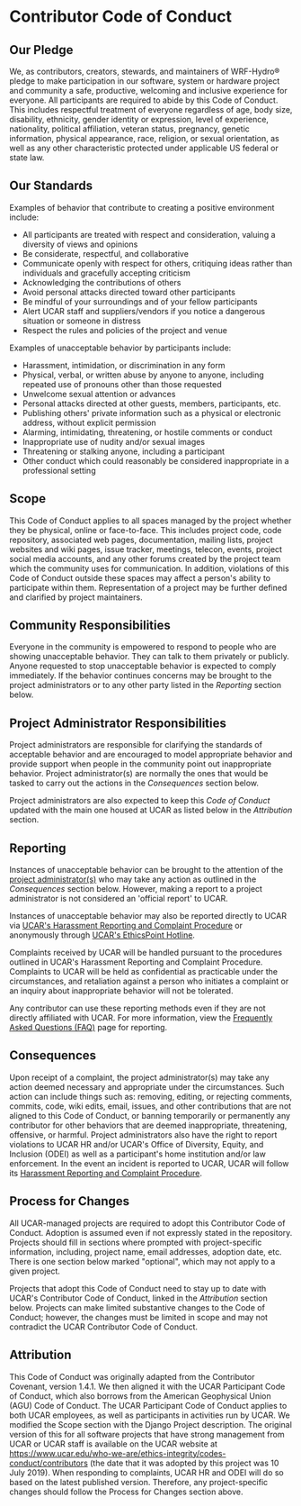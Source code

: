 # Contributor Code of Conduct

## Our Pledge
We, as contributors, creators, stewards, and maintainers of WRF-Hydro® pledge to make participation in our software, system or hardware project and community a safe, productive, welcoming and inclusive experience for everyone. All participants are required to abide by this Code of Conduct. This includes respectful treatment of everyone regardless of age, body size, disability, ethnicity, gender identity or expression, level of experience, nationality, political affiliation, veteran status, pregnancy, genetic information, physical appearance, race, religion, or sexual orientation, as well as any other characteristic protected under applicable US federal or state law.

## Our Standards 
Examples of behavior that contribute to creating a positive environment include:
* All participants are treated with respect and consideration, valuing a diversity of views and opinions
* Be considerate, respectful, and collaborative
* Communicate openly with respect for others, critiquing ideas rather than individuals and gracefully accepting criticism
* Acknowledging the contributions of others
* Avoid personal attacks directed toward other participants
* Be mindful of your surroundings and of your fellow participants
* Alert UCAR staff and suppliers/vendors if you notice a dangerous situation or someone in distress
* Respect the rules and policies of the project and venue

Examples of unacceptable behavior by participants include:
* Harassment, intimidation, or discrimination in any form
* Physical, verbal, or written abuse by anyone to anyone, including repeated use of pronouns other than those requested
* Unwelcome sexual attention or advances
* Personal attacks directed at other guests, members, participants, etc.
* Publishing others' private information such as a physical or electronic address, without explicit permission
* Alarming, intimidating, threatening, or hostile comments or conduct
* Inappropriate use of nudity and/or sexual images
* Threatening or stalking anyone, including a participant
* Other conduct which could reasonably be considered inappropriate in a professional setting

## Scope
This Code of Conduct applies to all spaces managed by the project whether they be physical, online or face-to-face. This includes project code, code repository, associated web pages, documentation, mailing lists, project websites and wiki pages, issue tracker, meetings, telecon, events, project social media accounts, and any other forums created by the project team which the community uses for communication. In addition, violations of this Code of Conduct outside these spaces may affect a person's ability to participate within them. Representation of a project may be further defined and clarified by project maintainers.

## Community Responsibilities
Everyone in the community is empowered to respond to people who are showing unacceptable behavior. They can talk to them privately or publicly. Anyone requested to stop unacceptable behavior is expected to comply immediately. If the behavior continues concerns may be brought to the project administrators or to any other party listed in the *Reporting* section below.

## Project Administrator Responsibilities
Project administrators are responsible for clarifying the standards of acceptable behavior and are encouraged to model appropriate behavior and provide support when people in the community point out inappropriate behavior. Project administrator(s) are normally the ones that would be tasked to carry out the actions in the *Consequences* section below.

Project administrators are also expected to keep this *Code of Conduct* updated with the main one housed at UCAR as listed below in the *Attribution* section.

## Reporting
Instances of unacceptable behavior can be brought to the attention of the [project administrator(s)](https://ral.ucar.edu/projects/wrf_hydro/team) who may take any action as outlined in the *Consequences* section below. However, making a report to a project administrator is not considered an 'official report' to UCAR.

Instances of unacceptable behavior may also be reported directly to UCAR via [UCAR's Harassment Reporting and Complaint Procedure](https://operations.ucar.edu/procedures/hr/harassment-reporting-and-complaint-procedure) or anonymously through [UCAR's EthicsPoint Hotline](https://www.ucar.edu/who-we-are/ethics). 

Complaints received by UCAR will be handled pursuant to the procedures outlined in UCAR's Harassment Reporting and Complaint Procedure. Complaints to UCAR will be held as confidential as practicable under the circumstances, and retaliation against a person who initiates a complaint or an inquiry about inappropriate behavior will not be tolerated.

Any contributor can use these reporting methods even if they are not directly affiliated with UCAR. For more information, view the [Frequently Asked Questions (FAQ)](https://operations.ucar.edu/procedures/hr/reporting-faqs) page for reporting.

## Consequences
Upon receipt of a complaint, the project administrator(s) may take any action deemed necessary and appropriate under the circumstances. Such action can include things such as: removing, editing, or rejecting comments, commits, code, wiki edits, email, issues, and other contributions that are not aligned to this Code of Conduct, or banning temporarily or permanently any contributor for other behaviors that are deemed inappropriate, threatening, offensive, or harmful. Project administrators also have the right to report violations to UCAR HR and/or UCAR's Office of Diversity, Equity, and Inclusion (ODEI) as well as a participant's home institution and/or law enforcement. In the event an incident is reported to UCAR, UCAR will follow its [Harassment Reporting and Complaint Procedure](https://operations.ucar.edu/procedures/hr/harassment-reporting-and-complaint-procedure).

## Process for Changes
All UCAR-managed projects are required to adopt this Contributor Code of Conduct. Adoption is assumed even if not expressly stated in the repository. Projects should fill in sections where prompted with project-specific information, including, project name, email addresses, adoption date, etc. There is one section below marked "optional", which may not apply to a given project.

Projects that adopt this Code of Conduct need to stay up to date with UCAR's Contributor Code of Conduct, linked in the *Attribution* section below. Projects can make limited substantive changes to the Code of Conduct; however, the changes must be limited in scope and may not contradict the UCAR Contributor Code of Conduct.

## Attribution
This Code of Conduct was originally adapted from the Contributor Covenant, version 1.4.1. We then aligned it with the UCAR Participant Code of Conduct, which also borrows from the American Geophysical Union (AGU) Code of Conduct. The UCAR Participant Code of Conduct applies to both UCAR employees, as well as participants in activities run by UCAR. We modified the Scope section with the Django Project description. The original version of this for all software projects that have strong management from UCAR or UCAR staff is available on the UCAR website at https://www.ucar.edu/who-we-are/ethics-integrity/codes-conduct/contributors (the date that it was adopted by this project was 10 July 2019). When responding to complaints, UCAR HR and ODEI will do so based on the latest published version. Therefore, any project-specific changes should follow the Process for Changes section above.
